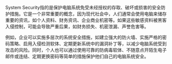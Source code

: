 System Security指的是保护电脑系统免受未经授权的存取、破坏或损害的安全防护措施。它是一个非常重要的概念，因为现代社会中，人们通常会使用电脑来储存重要的资讯，如个人资料、财务资讯、企业商业机密等。如果这些敏感资料被黑客入侵控制，可能会导致严重后果，如财务损失、机密泄漏、声誉危害等。

例如，企业可以实施多层次的系统安全措施，如建立强大的防火墙、实施严格的密码策略、启用入侵检测软体、定期更新系统中的漏洞补丁等，以减少电脑系统受到攻击的风险。同时，个人也可以通过使用可靠的防病毒软体、不随意点开陌生电子邮件或连结、定期更换密码等简单的措施保护他们自己的电脑系统安全。